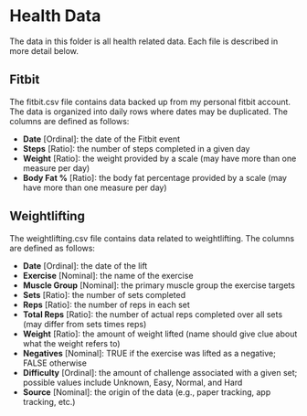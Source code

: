 # Health Data

The data in this folder is all health related data. Each file is described
in more detail below.

## Fitbit

The fitbit.csv file contains data backed up from my personal fitbit
account. The data is organized into daily rows where dates may
be duplicated. The columns are defined as follows:

- **Date** [Ordinal]: the date of the Fitbit event
- **Steps** [Ratio]: the number of steps completed in a given day
- **Weight** [Ratio]: the weight provided by a scale (may have more than one measure per day)
- **Body Fat %** [Ratio]: the body fat percentage provided by a scale (may have more than one measure per day)

## Weightlifting

The weightlifting.csv file contains data related to weightlifting. The
columns are defined as follows:

- **Date** [Ordinal]: the date of the lift
- **Exercise** [Nominal]: the name of the exercise
- **Muscle Group** [Nominal]: the primary muscle group the exercise targets
- **Sets** [Ratio]: the number of sets completed
- **Reps** [Ratio]: the number of reps in each set
- **Total Reps** [Ratio]: the number of actual reps completed over all sets (may differ from sets times reps)
- **Weight** [Ratio]: the amount of weight lifted (name should give clue about what the weight refers to)
- **Negatives** [Nominal]: TRUE if the exercise was lifted as a negative; FALSE otherwise
- **Difficulty** [Ordinal]: the amount of challenge associated with a given set; possible values include Unknown, Easy, Normal, and Hard
- **Source** [Nominal]: the origin of the data (e.g., paper tracking, app tracking, etc.)

